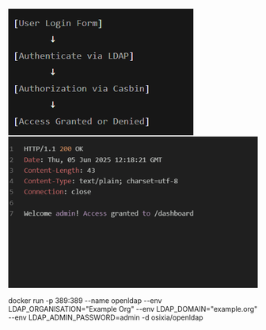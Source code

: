 ![alt text](image.png)
![alt text](image-1.png)

docker run -p 389:389 --name openldap --env LDAP_ORGANISATION="Example Org" --env LDAP_DOMAIN="example.org" --env LDAP_ADMIN_PASSWORD=admin -d osixia/openldap
